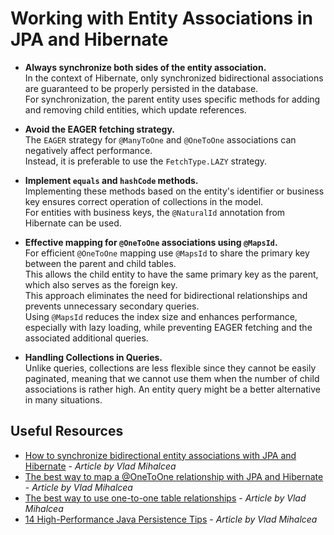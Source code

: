 # Working with Entity Associations in JPA and Hibernate

- **Always synchronize both sides of the entity association.**  
  In the context of Hibernate, only synchronized bidirectional associations are guaranteed to be properly persisted in the database.  
  For synchronization, the parent entity uses specific methods for adding and removing child entities, which update references.

- **Avoid the EAGER fetching strategy.**  
  The `EAGER` strategy for `@ManyToOne` and `@OneToOne` associations can negatively affect performance.  
  Instead, it is preferable to use the `FetchType.LAZY` strategy.

- **Implement `equals` and `hashCode` methods.**  
  Implementing these methods based on the entity's identifier or business key ensures correct operation of collections in the model.  
  For entities with business keys, the `@NaturalId` annotation from Hibernate can be used.

- **Effective mapping for `@OneToOne` associations using `@MapsId`.**  
  For efficient `@OneToOne` mapping use `@MapsId` to share the primary key between the parent and child tables.  
  This allows the child entity to have the same primary key as the parent, which also serves as the foreign key.  
  This approach eliminates the need for bidirectional relationships and prevents unnecessary secondary queries.  
  Using `@MapsId` reduces the index size and enhances performance, especially with lazy loading, while preventing EAGER fetching and the associated additional queries.

- **Handling Collections in Queries.**  
  Unlike queries, collections are less flexible since they cannot be easily paginated, meaning that we cannot use them when the number of child associations is rather high. An entity query might be a better alternative in many situations.

## Useful Resources

- [How to synchronize bidirectional entity associations with JPA and Hibernate](https://vladmihalcea.com/jpa-hibernate-synchronize-bidirectional-entity-associations/) - *Article by Vlad Mihalcea*
- [The best way to map a @OneToOne relationship with JPA and Hibernate](https://vladmihalcea.com/the-best-way-to-map-a-onetoone-relationship-with-jpa-and-hibernate/) - *Article by Vlad Mihalcea*
- [The best way to use one-to-one table relationships](https://vladmihalcea.com/one-to-one-table-relationships/) - *Article by Vlad Mihalcea*
- [14 High-Performance Java Persistence Tips](https://vladmihalcea.com/14-high-performance-java-persistence-tips/) - *Article by Vlad Mihalcea*
